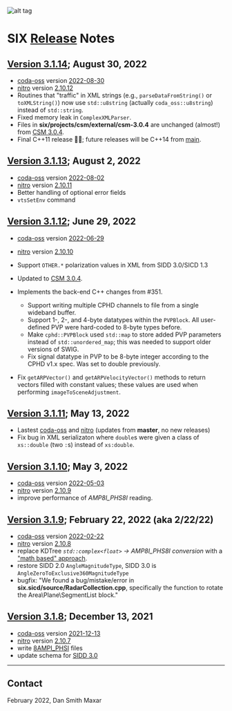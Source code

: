 ﻿![alt tag](https://raw.github.com/ngageoint/six-library/master/docs/six_logo.png?raw=true)

# SIX [Release](https://github.com/ngageoint/six-library/releases) Notes

## [Version 3.1.14](https://github.com/ngageoint/six-library/releases/tag/SIX-3.1.14); August 30, 2022
* [coda-oss](https://github.com/mdaus/coda-oss) version [2022-08-30](https://github.com/mdaus/coda-oss/releases/tag/2022-08-30)
* [nitro](https://github.com/mdaus/nitro) version [2.10.12](https://github.com/mdaus/nitro/releases/tag/NITRO-2.10.12)
* Routines that "traffic" in XML strings (e.g., `parseDataFromString()` or `toXMLString()`) now use
  `std::u8string` (actually `coda_oss::u8string`) instead of `std::string`.
* Fixed memory leak in `ComplexXMLParser`.
* Files in **six/projects/csm/external/csm-3.0.4** are unchanged (almost!) from [CSM 3.0.4](https://github.com/ngageoint/csm/releases/tag/v3.0.4).
* Final C++11 release 🤞🏻; future releases will be C++14 from [main](https://github.com/ngageoint/six-library/tree/main).

## [Version 3.1.13](https://github.com/ngageoint/six-library/releases/tag/SIX-3.1.13); August 2, 2022
* [coda-oss](https://github.com/mdaus/coda-oss) version [2022-08-02](https://github.com/mdaus/coda-oss/releases/tag/2022-08-02)
* [nitro](https://github.com/mdaus/nitro) version [2.10.11](https://github.com/mdaus/nitro/releases/tag/NITRO-2.10.11)
* Better handling of optional error fields
* `vtsSetEnv` command

## [Version 3.1.12](https://github.com/ngageoint/six-library/releases/tag/SIX-3.1.12); June 29, 2022
* [coda-oss](https://github.com/mdaus/coda-oss) version [2022-06-29](https://github.com/mdaus/coda-oss/releases/tag/2022-06-29)
* [nitro](https://github.com/mdaus/nitro) version [2.10.10](https://github.com/mdaus/nitro/releases/tag/NITRO-2.10.10)
* Support `OTHER.*` polarization values in XML from SIDD 3.0/SICD 1.3
* Updated to [CSM 3.0.4](https://github.com/ngageoint/csm/releases/tag/v3.0.4).
* Implements the back-end C++ changes from #351.

   * Support writing multiple CPHD channels to file from a single wideband buffer.
   * Support 1-, 2-, and 4-byte datatypes within the `PVPBlock`. All user-defined PVP were hard-coded to 8-byte types before.
   * Make `cphd::PVPBlock` used `std::map` to store added PVP parameters instead of `std::unordered_map`;
    this was needed to support older versions of SWIG.
   * Fix signal datatype in PVP to be 8-byte integer according to the CPHD v1.x spec. Was set to double previously.

* Fix `getARPVector()` and `getARPVelocityVector()` methods to return vectors filled with constant values;
  these values are used when performing `imageToSceneAdjustment`.

## [Version 3.1.11](https://github.com/ngageoint/six-library/releases/tag/SIX-3.1.11); May 13, 2022
* Lastest [coda-oss](https://github.com/mdaus/coda-oss) and [nitro](https://github.com/mdaus/nitro) (updates from **master**, no new releases)
* Fix bug in XML serializaton where `double`s were given a class of `xs::double` (two `:`s) instead of `xs:double`.

## [Version 3.1.10](https://github.com/ngageoint/six-library/releases/tag/SIX-3.1.10); May 3, 2022
* [coda-oss](https://github.com/mdaus/coda-oss) version [2022-05-03](https://github.com/mdaus/coda-oss/releases/tag/2022-05-03)
* [nitro](https://github.com/mdaus/nitro) version [2.10.9](https://github.com/mdaus/nitro/releases/tag/NITRO-2.10.9)
* improve performance of *AMP8I_PHS8I* reading.

## [Version 3.1.9](https://github.com/ngageoint/six-library/releases/tag/SIX-3.1.9); February 22, 2022 (aka 2/22/22)
* [coda-oss](https://github.com/mdaus/coda-oss) version [2022-02-22](https://github.com/mdaus/coda-oss/releases/tag/2022-02-22)
* [nitro](https://github.com/mdaus/nitro) version [2.10.8](https://github.com/mdaus/nitro/releases/tag/NITRO-2.10.8)
* replace KDTree *`std::complex<float>` -> AMP8I_PHS8I conversion* with a
  ["math based" approach](https://github.com/ngageoint/six-library/pull/537#issuecomment-1026453353).
* restore SIDD 2.0 `AngleMagnitudeType`, SIDD 3.0 is `AngleZeroToExclusive360MagnitudeType`
* bugfix: "We found a bug/mistake/error in **six.sicd/source/RadarCollection.cpp**, specifically the function to rotate the Area\Plane\SegmentList block."

## [Version 3.1.8](https://github.com/ngageoint/six-library/releases/tag/SIX-3.1.8); December 13, 2021
* [coda-oss](https://github.com/mdaus/coda-oss) version [2021-12-13](https://github.com/mdaus/coda-oss/releases/tag/2021-12-13)
* [nitro](https://github.com/mdaus/nitro) version [2.10.7](https://github.com/mdaus/nitro/releases/tag/NITRO-2.10.7)
* write [8AMPI_PHSI](https://github.com/ngageoint/six-library/tree/feature/8AMPI_PHSI) files
* update schema for [SIDD 3.0](https://github.com/ngageoint/six-library/tree/feature/SIDD-3.0)

-----

## Contact
February 2022, Dan <dot> Smith <at> Maxar <dot> <see><oh><em>
